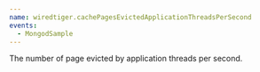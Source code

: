 ```yaml
---
name: wiredtiger.cachePagesEvictedApplicationThreadsPerSecond
events:
  - MongodSample
---
```


The number of page evicted by application threads per second.